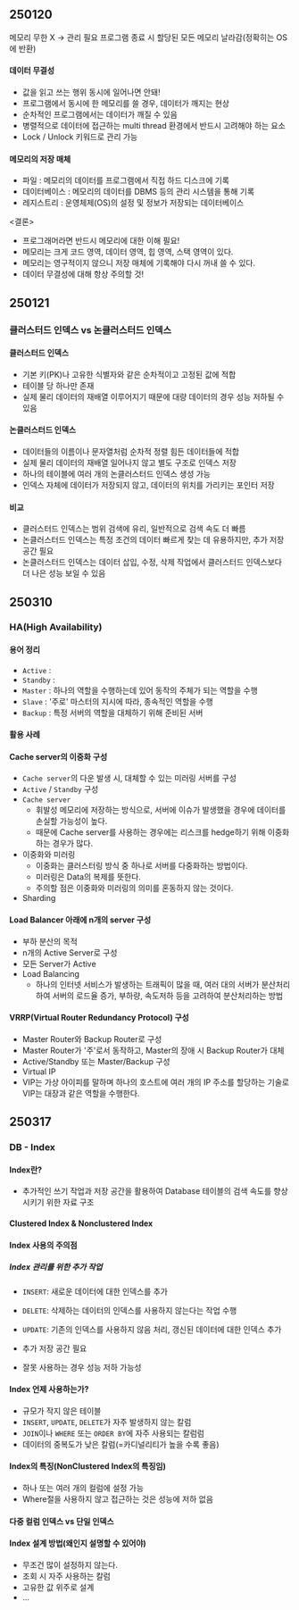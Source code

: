 ## 250120
메모리 무한 X -> 관리 필요
프로그램 종료 시 할당된 모든 메모리 날라감(정확히는 OS에 반환)

#### 데이터 무결성
- 값을 읽고 쓰는 행위 동시에 일어나면 안돼!
- 프로그램에서 동시에 한 메모리를 쓸 경우, 데이터가 깨지는 현상
- 순차적인 프로그램에서는 데이터가 깨질 수 있음
- 병렬적으로 데이터에 접근하는 multi thread 환경에서 반드시 고려해야 하는 요소
- Lock / Unlock 키워드로 관리 가능

#### 메모리의 저장 매체
- 파일 : 메모리의 데이터를 프로그램에서 직접 하드 디스크에 기록
- 데이터베이스 : 메모리의 데이터를 DBMS 등의 관리 시스템을 통해 기록
- 레지스트리 : 운영체제(OS)의 설정 및 정보가 저장되는 데이터베이스

<결론>
- 프로그래머라면 반드시 메모리에 대한 이해 필요!
- 메모리는 크게 코드 영역, 데이터 영역, 힙 영역, 스택 영역이 있다.
- 메모리는 영구적이지 않으니 저장 매체에 기록해야 다시 꺼내 쓸 수 있다.
- 데이터 무결성에 대해 항상 주의할 것!


## 250121
### 클러스터드 인덱스 vs 논클러스터드 인덱스

#### 클러스터드 인덱스
- 기본 키(PK)나 고유한 식별자와 같은 순차적이고 고정된 값에 적합
- 테이블 당 하나만 존재
- 실제 물리 데이터의 재배열 이루어지기 때문에 대량 데이터의 경우 성능 저하될 수 있음

#### 논클러스터드 인덱스
- 데이터들의 이름이나 문자열처럼 순차적 정렬 힘든 데이터들에 적합
- 실제 물리 데이터의 재배열 일어나지 않고 별도 구조로 인덱스 저장
- 하나의 테이블에 여러 개의 논클러스터드 인덱스 생성 가능
- 인덱스 자체에 데이터가 저장되지 않고, 데이터의 위치를 가리키는 포인터 저장

#### 비교
- 클러스터드 인덱스는 범위 검색에 유리, 일반적으로 검색 속도 더 빠름
- 논클러스터드 인덱스는 특정 조건의 데이터 빠르게 찾는 데 유용하지만, 추가 저장 공간 필요
- 논클러스터드 인덱스는 데이터  삽입, 수정, 삭제 작업에서 클러스터드 인덱스보다 더 나은 성능 보일 수 있음


## 250310
### HA(High Availability)

#### 용어 정리
- `Active` :
- `Standby` : 
- `Master` : 하나의 역할을 수행하는데 있어 동작의 주체가 되는 역할을 수행
- `Slave` : '주로' 마스터의 지시에 따라, 종속적인 역할을 수행
- `Backup` : 특정 서버의 역할을 대체하기 위해 준비된 서버

#### 활용 사례
#### Cache server의 이중화 구성
 - `Cache server`의 다운 발생 시, 대체할 수 있는 미러링 서버를 구성
 - `Active` / `Standby` 구성
 - `Cache server`
   - 휘발성 메모리에 저장하는 방식으로, 서버에 이슈가 발생했을 경우에 데이터를 손실할 가능성이 높다.
   - 때문에 Cache server를 사용하는 경우에는 리스크를 hedge하기 위해 이중화하는 경우가 많다.
 - 이중화와 미러링
   - 이중화는  클러스터링 방식 중 하나로 서버를 다중화하는 방법이다.
   - 미러링은 Data의 복제를 뜻한다.
   - 주의할 점은 이중화와 미러링의 의미를 혼동하지 않는 것이다.
 - Sharding

#### Load Balancer 아래에 n개의 server 구성
- 부하 분산의 목적
- n개의 Active Server로 구성
- 모든 Server가 Active
- Load Balancing
  - 하나의 인터넷 서비스가 발생하는 트래픽이 많을 때, 여러 대의 서버가 분산처리하여 서버의 로드율 증가, 부하량, 속도저하 등을 고려하여 분산처리하는 방법
 
#### VRRP(Virtual Router Redundancy Protocol) 구성
- Master Router와 Backup Router로 구성
- Master Router가 '주'로서 동작하고, Master의 장애 시 Backup Router가 대체
- Active/Standby 또는 Master/Backup 구성
- Virtual IP
- VIP는 가상 아이피를 말하며 하나의 호스트에 여러 개의 IP 주소를 할당하는 기술로 VIP는 대장과 같은 역할을 수행한다.


## 250317
### DB - Index

#### Index란?
- 추가적인 쓰기 작업과 저장 공간을 활용하여 Database 테이블의 검색 속도를 향상시키기 위한 자료 구조

#### Clustered Index & Nonclustered Index

#### Index 사용의 주의점
##### Index 관리를 위한 추가 작업
- `INSERT`: 새로운 데이터에 대한 인덱스를 추가
- `DELETE`: 삭제하는 데이터의 인덱스를 사용하지 않는다는 작업 수행
- `UPDATE`: 기존의 인덱스를 사용하지 않음 처리, 갱신된 데이터에 대한 인덱스 추가

- 추가 저장 공간 필요
- 잘못 사용하는 경우 성능 저하 가능성

#### Index 언제 사용하는가?
- 규모가 작지 않은 테이블
- `INSERT`, `UPDATE`, `DELETE`가 자주 발생하지 않는 칼럼
- `JOIN`이나 `WHERE` 또는 `ORDER BY`에 자주 사용되는 칼럼럼
- 데이터의 중복도가 낮은 칼럼(=카디널리티가 높을 수록 좋음)

#### Index의 특징(NonClustered Index의 특징임)
- 하나 또는 여러 개의 컬럼에 설정 가능
- Where절을 사용하지 않고 접근하는 것은 성능에 저하 없음

#### 다중 컬럼 인덱스 vs 단일 인덱스

#### Index 설계 방법(왜인지 설명할 수 있어야)
- 무조건 많이 설정하지 않는다.
- 조회 시 자주 사용하는 칼럼 
- 고유한 값 위주로 설계
- ...